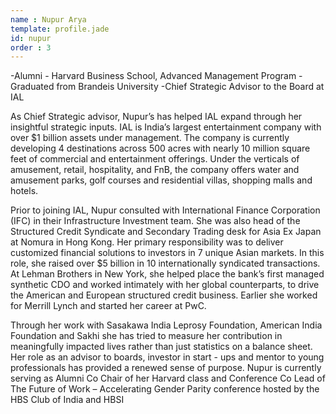 ```yaml
---
name : Nupur Arya
template: profile.jade
id: nupur
order : 3
---
```

-Alumni - Harvard Business School, Advanced Management Program
-Graduated from Brandeis University
-Chief Strategic Advisor to the Board at IAL


As Chief Strategic advisor, Nupur’s has helped IAL expand through her insightful strategic inputs.
IAL is India’s largest entertainment company with over $1 billion assets under management. The
company is currently developing 4 destinations across 500 acres with nearly 10 million square
feet of commercial and entertainment offerings. Under the verticals of amusement, retail,
hospitality, and FnB, the company offers water and amusement parks, golf courses and
residential villas, shopping malls and hotels.


Prior to joining IAL, Nupur consulted with International Finance Corporation (IFC) in their
Infrastructure Investment team. She was also head of the Structured Credit Syndicate and
Secondary Trading desk for Asia Ex Japan at Nomura in Hong Kong. Her primary responsibility
was to deliver customized financial solutions to investors in 7 unique Asian markets. In this role,
she raised over $5 billion in 10 internationally syndicated transactions. At Lehman Brothers in
New York, she helped place the bank’s first managed synthetic CDO and worked intimately with
her global counterparts, to drive the American and European structured credit business. Earlier
she worked for Merrill Lynch and started her career at PwC.


Through her work with Sasakawa India Leprosy Foundation, American India Foundation and
Sakhi she has tried to measure her contribution in meaningfully impacted lives rather than just
statistics on a balance sheet. Her role as an advisor to boards, investor in start - ups and mentor
to young professionals has provided a renewed sense of purpose. Nupur is currently serving as
Alumni Co Chair of her Harvard class and Conference Co Lead of The Future of Work –
Accelerating Gender Parity conference hosted by the HBS Club of India and HBSI